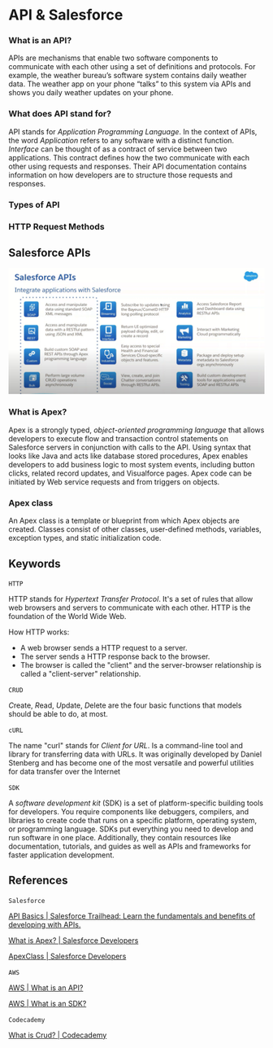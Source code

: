 # API & Salesforce

### What is an API?

APIs are mechanisms that enable two software components to communicate with each other using a set of definitions and protocols. For example, the weather bureau’s software system contains daily weather data. The weather app on your phone “talks” to this system via APIs and shows you daily weather updates on your phone.


### What does API stand for? 

API stands for *Application Programming Language*. In the context of APIs, the word *Application* refers to any software with a distinct function. *Interface* can be thought of as a contract of service between two applications. This contract defines how the two communicate with each other using requests and responses. Their API documentation contains information on how developers are to structure those requests and responses.

### Types of API

### HTTP Request Methods

## Salesforce APIs

![Salesforce APIs](images/Salesforce%20APIs%20-%20Integrate%20applications%20with%20Salesforce.png)

### What is Apex? 

Apex is a strongly typed, *object-oriented programming language* that allows developers to execute flow and transaction control statements on Salesforce servers in conjunction with calls to the API. Using syntax that looks like Java and acts like database stored procedures, Apex enables developers to add business logic to most system events, including button clicks, related record updates, and Visualforce pages. Apex code can be initiated by Web service requests and from triggers on objects.

### Apex class

An Apex class is a template or blueprint from which Apex objects are created. Classes consist of other classes, user-defined methods, variables, exception types, and static initialization code.

## Keywords 

`HTTP`

HTTP stands for *Hypertext Transfer Protocol*. It's a set of rules that allow web browsers and servers to communicate with each other. HTTP is the foundation of the World Wide Web.

How HTTP works: 

* A web browser sends a HTTP request to a server.
* The server sends a HTTP response back to the browser.
* The browser is called the "client" and the server-browser relationship is called a "client-server" relationship.

`CRUD`

*C*reate, *R*ead, *U*pdate, *D*elete are the four basic functions that models should be able to do, at most.


`cURL`

The name "curl" stands for *Client for URL*. Is a command-line tool and library for transferring data with URLs. It was originally developed by Daniel Stenberg and has become one of the most versatile and powerful utilities for data transfer over the Internet

`SDK`

 A *software development kit* (SDK) is a set of platform-specific building tools for developers. You require components like debuggers, compilers, and libraries to create code that runs on a specific platform, operating system, or programming language. SDKs put everything you need to develop and run software in one place. Additionally, they contain resources like documentation, tutorials, and guides as well as APIs and frameworks for faster application development.


## References

`Salesforce`

[API Basics | Salesforce Trailhead: Learn the fundamentals and benefits of developing with APIs.](https://trailhead.salesforce.com/content/learn/modules/pw-api-basics)

[What is Apex? | Salesforce Developers](https://developer.salesforce.com/docs/atlas.en-us.apexcode.meta/apexcode/apex_intro_what_is_apex.htm)

[ApexClass | Salesforce Developers](https://developer.salesforce.com/docs/atlas.en-us.api_meta.meta/api_meta/meta_classes.htm)

`AWS`

[AWS | What is an API? ](https://aws.amazon.com/what-is/api/)

[AWS | What is an SDK?](https://aws.amazon.com/what-is/sdk/)

`Codecademy`

[What is Crud? | Codecademy](https://www.codecademy.com/article/what-is-crud)

